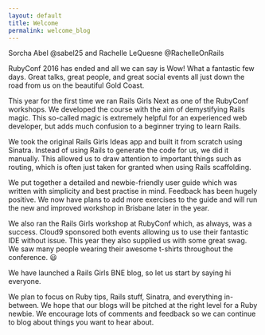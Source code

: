 ```yaml
---
layout: default
title: Welcome
permalink: welcome_blog
---
```


Sorcha Abel @sabel25 and Rachelle LeQuesne @RachelleOnRails

RubyConf 2016 has ended and all we can say is Wow! What a fantastic few days. Great talks, great people, and great social events all just down the road from us on the beautiful Gold Coast.

This year for the first time we ran Rails Girls Next as one of the RubyConf workshops. We developed the course with the aim of demystifying Rails magic. This so-called magic is extremely helpful for an experienced web developer, but adds much confusion to a beginner trying to learn Rails.

We took the original Rails Girls Ideas app and built it from scratch using Sinatra. Instead of using Rails to generate the code for us, we did it manually. This allowed us to draw attention to important things such as routing, which is often just taken for granted when using Rails scaffolding.

We put together a detailed and newbie-friendly user guide which was written with simplicity and best practise in mind. Feedback has been hugely positive. We now have plans to add more exercises to the guide and will run the new and improved workshop in Brisbane later in the year.

We also ran the Rails Girls workshop at RubyConf which, as always, was a success. Cloud9 sponsored both events allowing us to use their fantastic IDE without issue. This year they also supplied us with some great swag. We saw many people wearing their awesome t-shirts throughout the conference. 😃

We have launched a Rails Girls BNE blog, so let us start by saying hi everyone.

We plan to focus on Ruby tips, Rails stuff, Sinatra, and everything in-between. We hope that our blogs will be pitched at the right level for a Ruby newbie. We encourage lots of comments and feedback so we can continue to blog about things you want to hear about.
